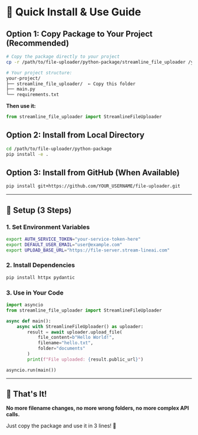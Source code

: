 # 🚀 Quick Install & Use Guide

## **Option 1: Copy Package to Your Project (Recommended)**

```bash
# Copy the package directly to your project
cp -r /path/to/file-uploader/python-package/streamline_file_uploader /your/project/

# Your project structure:
your-project/
├── streamline_file_uploader/  ← Copy this folder
├── main.py
└── requirements.txt
```

**Then use it:**
```python
from streamline_file_uploader import StreamlineFileUploader
```

## **Option 2: Install from Local Directory**

```bash
cd /path/to/file-uploader/python-package
pip install -e .
```

## **Option 3: Install from GitHub (When Available)**

```bash
pip install git+https://github.com/YOUR_USERNAME/file-uploader.git
```

---

## 🔧 **Setup (3 Steps)**

### **1. Set Environment Variables**
```bash
export AUTH_SERVICE_TOKEN="your-service-token-here"
export DEFAULT_USER_EMAIL="user@example.com"
export UPLOAD_BASE_URL="https://file-server.stream-lineai.com"
```

### **2. Install Dependencies**
```bash
pip install httpx pydantic
```

### **3. Use in Your Code**
```python
import asyncio
from streamline_file_uploader import StreamlineFileUploader

async def main():
    async with StreamlineFileUploader() as uploader:
        result = await uploader.upload_file(
            file_content=b"Hello World!",
            filename="hello.txt",
            folder="documents"
        )
        print(f"File uploaded: {result.public_url}")

asyncio.run(main())
```

---

## 🎯 **That's It!**

**No more filename changes, no more wrong folders, no more complex API calls.**

Just copy the package and use it in 3 lines! 🚀

